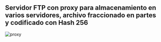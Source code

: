 ## Servidor FTP con proxy para almacenamiento en varios servidores, archivo fraccionado en partes y codificado con Hash 256

![proxy](https://user-images.githubusercontent.com/21206529/152456743-1a39e87f-5a08-4c7a-b4cc-edcd09dc2dc7.png)
